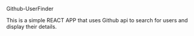 Github-UserFinder

This is a simple REACT APP that uses Github api to search for users and display their details.